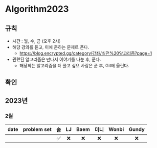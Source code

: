 # Algorithm2023

## 규칙
- 시간 : 월, 수, 금 (오후 2시)
- 해당 강의를 듣고, 이에 준하는 문제르 푼다.
   - https://blog.encrypted.gg/category/강좌/실전%20알고리즘?page=1
- 관련된 알고리즘은 만나서 이야기를 나눈 후, 푼다.
   - 해당되는 알고리즘을 더 풀고 싶으 사람은 푼 후, Git에 올린다.

## 확인

## 2023년
### 2월
| date       | problem set          | 솜 | LJ | Baem | 미니 | Wonbi | Gundy |
| :----------: | :--------------------: | :----: | :----: | :----: | :----: | :----: | :----: |
|  | | ✅ | ❌ | ❌ | ❌ | ❌ | ❌ |

